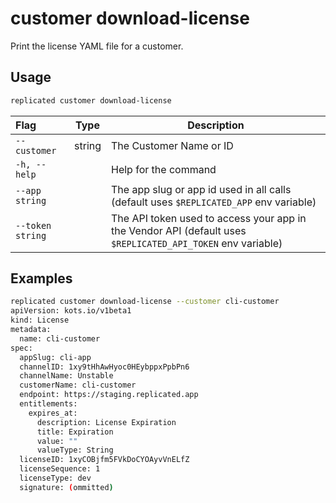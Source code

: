 # customer download-license

Print the license YAML file for a customer.

## Usage
```bash
replicated customer download-license
```

| Flag                 | Type | Description |
|:----------------------|------|-------------|
| `--customer` | string | The Customer Name or ID |
| `-h, --help`   |  |          Help for the command |
| `--app string` | |   The app slug or app id used in all calls (default uses `$REPLICATED_APP` env variable) |
| `--token string` | |  The API token used to access your app in the Vendor API (default uses `$REPLICATED_API_TOKEN` env variable) |

## Examples
```bash
replicated customer download-license --customer cli-customer
apiVersion: kots.io/v1beta1
kind: License
metadata:
  name: cli-customer
spec:
  appSlug: cli-app
  channelID: 1xy9tHhAwHyoc0HEybppxPpbPn6
  channelName: Unstable
  customerName: cli-customer
  endpoint: https://staging.replicated.app
  entitlements:
    expires_at:
      description: License Expiration
      title: Expiration
      value: ""
      valueType: String
  licenseID: 1xyCOBjfm5FVkDoCYOAyvVnELfZ
  licenseSequence: 1
  licenseType: dev
  signature: (ommitted)
```
